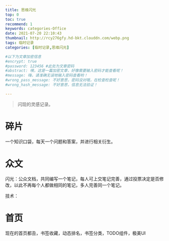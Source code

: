 ```yaml
---
title: 思维闪光
top: 0
toc: true
recommend: 1 
keywords: categories-Office
date: 2021-07-20 22:10:43
thumbnail: http://rcy276gfy.hd-bkt.clouddn.com/webp.png
tags: 临时记录
categories: [临时记录,思维闪光]

#以下为文章加密信息
#encrypt: true
#password: 123456 #此处为文章密码
#abstract: 咦，这是一篇加密文章，好像需要输入密码才能查看呢！
#message: 嗨，请准确无误地输入密码查看哟！
#wrong_pass_message: 不好意思，密码没对哦，在检查检查呢！
#wrong_hash_message: 不好意思，信息无法验证！

---
```


> 闪现的灵感记录。
>

<!-- more -->

# 碎片

一个知识口袋，每天一个问题和答案，并进行相关衍生。

# 众文

闪光：公众文档，共同编写一个笔记，每人可上交笔记完善，通过投票决定是否修改，以此不再每个人都做相同的笔记，多人完善同一个笔记。

技术：

# 首页

现在的首页都丑，书签收藏，动态排名，书签分类，TODO组件，极美UI

